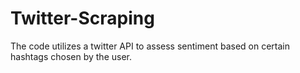 # Twitter-Scraping
The code utilizes a twitter API to assess sentiment based on certain hashtags chosen by the user.
